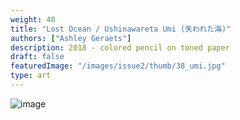 ```yaml
---
weight: 40
title: "Lost Ocean / Ushinawareta Umi (失われた海)"
authors: ["Ashley Geraets"]
description: 2018 - colored pencil on toned paper
draft: false
featuredImage: "/images/issue2/thumb/38_umi.jpg"
type: art
---
```


![image](/images/issue2/38_umi.jpg#issues)
